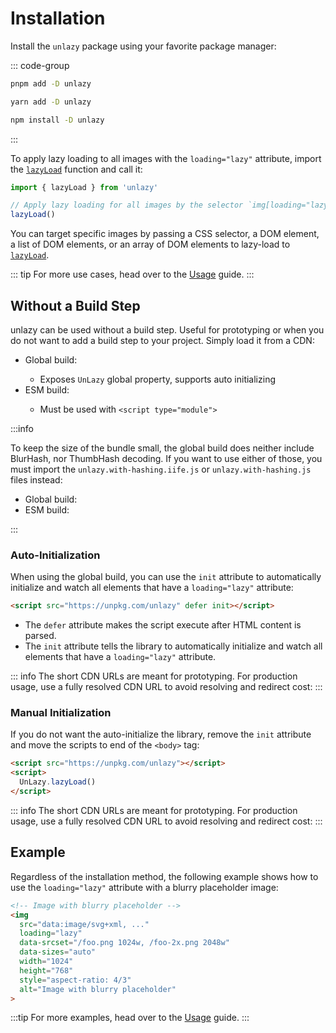# Installation

Install the `unlazy` package using your favorite package manager:

::: code-group
  ```bash [pnpm]
  pnpm add -D unlazy
  ```
  ```bash [yarn]
  yarn add -D unlazy
  ```
  ```bash [npm]
  npm install -D unlazy
  ```
:::

To apply lazy loading to all images with the `loading="lazy"` attribute, import the [`lazyLoad`](/api/lazy-load) function and call it:

```ts
import { lazyLoad } from 'unlazy'

// Apply lazy loading for all images by the selector `img[loading="lazy"]`
lazyLoad()
```

You can target specific images by passing a CSS selector, a DOM element, a list of DOM elements, or an array of DOM elements to lazy-load to [`lazyLoad`](/api/lazy-load).

::: tip
For more use cases, head over to the [Usage](/guide/usage) guide.
:::

## Without a Build Step

unlazy can be used without a build step. Useful for prototyping or when you do not want to add a build step to your project. Simply load it from a CDN:

- Global build: <CdnLink name="unlazy.iife.js" />
  - Exposes `UnLazy` global property, supports auto initializing
- ESM build: <CdnLink name="unlazy.js" />
  - Must be used with `<script type="module">`

:::info

To keep the size of the bundle small, the global build does neither include BlurHash, nor ThumbHash decoding. If you want to use either of those, you must import the `unlazy.with-hashing.iife.js` or `unlazy.with-hashing.js` files instead:

- Global build: <CdnLink name="unlazy.with-hashing.iife.js" />
- ESM build: <CdnLink name="unlazy.with-hashing.js" />

:::

### Auto-Initialization

When using the global build, you can use the `init` attribute to automatically initialize and watch all elements that have a `loading="lazy"` attribute:

```html
<script src="https://unpkg.com/unlazy" defer init></script>
```

- The `defer` attribute makes the script execute after HTML content is parsed.
- The `init` attribute tells the library to automatically initialize and watch all elements that have a `loading="lazy"` attribute.

::: info
The short CDN URLs are meant for prototyping. For production usage, use a fully resolved CDN URL to avoid resolving and redirect cost:
:::

### Manual Initialization

If you do not want the auto-initialize the library, remove the `init` attribute and move the scripts to end of the `<body>` tag:

```html
<script src="https://unpkg.com/unlazy"></script>
<script>
  UnLazy.lazyLoad()
</script>
```

::: info
The short CDN URLs are meant for prototyping. For production usage, use a fully resolved CDN URL to avoid resolving and redirect cost:
:::

## Example

Regardless of the installation method, the following example shows how to use the `loading="lazy"` attribute with a blurry placeholder image:

```html
<!-- Image with blurry placeholder -->
<img
  src="data:image/svg+xml, ..."
  loading="lazy"
  data-srcset="/foo.png 1024w, /foo-2x.png 2048w"
  data-sizes="auto"
  width="1024"
  height="768"
  style="aspect-ratio: 4/3"
  alt="Image with blurry placeholder"
>
```

:::tip
For more examples, head over to the [Usage](/guide/usage) guide.
:::
